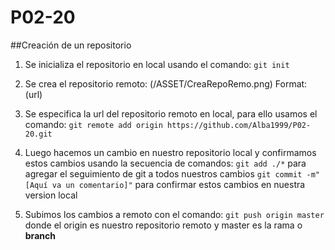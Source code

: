 # P02-20

##Creación de un repositorio
1. Se inicializa el repositorio en local usando el comando:
`git init` 

2. Se crea el repositorio remoto:
(/ASSET/CreaRepoRemo.png)
Format: (url)

3. Se especifica la url del repositorio remoto en local, para ello usamos el comando:
`git remote add origin https://github.com/Alba1999/P02-20.git`

4. Luego hacemos un cambio en nuestro repositorio local y confirmamos estos cambios usando la secuencia de comandos:
`git add ./*` para agregar el seguimiento de git a todos nuestros cambios
`git commit -m"[Aquí va un comentario]"` para confirmar estos cambios en nuestra version local

5. Subimos los cambios a remoto con el comando:
`git push origin master` donde el origin es nuestro repositorio remoto y master es la rama o __branch__
